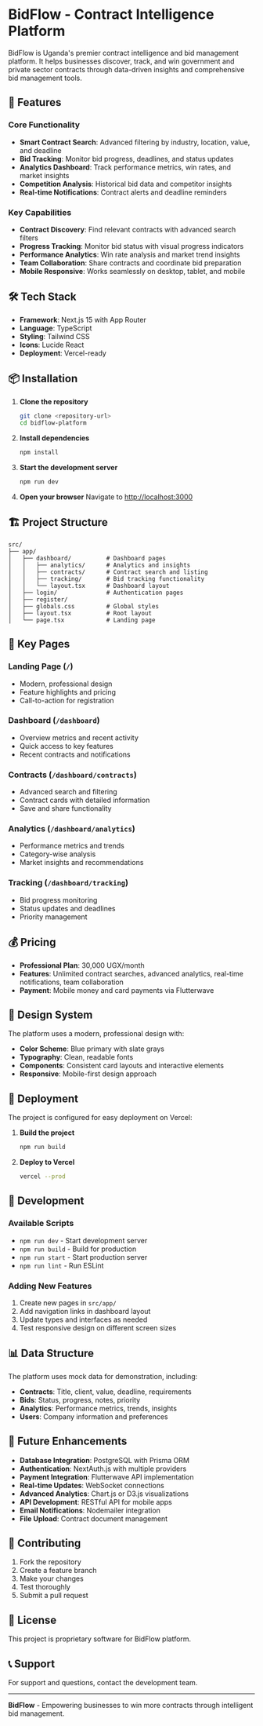 # BidFlow - Contract Intelligence Platform

BidFlow is Uganda's premier contract intelligence and bid management platform. It helps businesses discover, track, and win government and private sector contracts through data-driven insights and comprehensive bid management tools.

## 🚀 Features

### Core Functionality
- **Smart Contract Search**: Advanced filtering by industry, location, value, and deadline
- **Bid Tracking**: Monitor bid progress, deadlines, and status updates
- **Analytics Dashboard**: Track performance metrics, win rates, and market insights
- **Competition Analysis**: Historical bid data and competitor insights
- **Real-time Notifications**: Contract alerts and deadline reminders

### Key Capabilities
- **Contract Discovery**: Find relevant contracts with advanced search filters
- **Progress Tracking**: Monitor bid status with visual progress indicators
- **Performance Analytics**: Win rate analysis and market trend insights
- **Team Collaboration**: Share contracts and coordinate bid preparation
- **Mobile Responsive**: Works seamlessly on desktop, tablet, and mobile

## 🛠️ Tech Stack

- **Framework**: Next.js 15 with App Router
- **Language**: TypeScript
- **Styling**: Tailwind CSS
- **Icons**: Lucide React
- **Deployment**: Vercel-ready

## 📦 Installation

1. **Clone the repository**
   ```bash
   git clone <repository-url>
   cd bidflow-platform
   ```

2. **Install dependencies**
   ```bash
   npm install
   ```

3. **Start the development server**
   ```bash
   npm run dev
   ```

4. **Open your browser**
   Navigate to [http://localhost:3000](http://localhost:3000)

## 🏗️ Project Structure

```
src/
├── app/
│   ├── dashboard/          # Dashboard pages
│   │   ├── analytics/      # Analytics and insights
│   │   ├── contracts/      # Contract search and listing
│   │   ├── tracking/       # Bid tracking functionality
│   │   └── layout.tsx      # Dashboard layout
│   ├── login/              # Authentication pages
│   ├── register/
│   ├── globals.css         # Global styles
│   ├── layout.tsx          # Root layout
│   └── page.tsx            # Landing page
```

## 🎯 Key Pages

### Landing Page (`/`)
- Modern, professional design
- Feature highlights and pricing
- Call-to-action for registration

### Dashboard (`/dashboard`)
- Overview metrics and recent activity
- Quick access to key features
- Recent contracts and notifications

### Contracts (`/dashboard/contracts`)
- Advanced search and filtering
- Contract cards with detailed information
- Save and share functionality

### Analytics (`/dashboard/analytics`)
- Performance metrics and trends
- Category-wise analysis
- Market insights and recommendations

### Tracking (`/dashboard/tracking`)
- Bid progress monitoring
- Status updates and deadlines
- Priority management

## 💰 Pricing

- **Professional Plan**: 30,000 UGX/month
- **Features**: Unlimited contract searches, advanced analytics, real-time notifications, team collaboration
- **Payment**: Mobile money and card payments via Flutterwave

## 🎨 Design System

The platform uses a modern, professional design with:
- **Color Scheme**: Blue primary with slate grays
- **Typography**: Clean, readable fonts
- **Components**: Consistent card layouts and interactive elements
- **Responsive**: Mobile-first design approach

## 🚀 Deployment

The project is configured for easy deployment on Vercel:

1. **Build the project**
   ```bash
   npm run build
   ```

2. **Deploy to Vercel**
   ```bash
   vercel --prod
   ```

## 🔧 Development

### Available Scripts
- `npm run dev` - Start development server
- `npm run build` - Build for production
- `npm run start` - Start production server
- `npm run lint` - Run ESLint

### Adding New Features
1. Create new pages in `src/app/`
2. Add navigation links in dashboard layout
3. Update types and interfaces as needed
4. Test responsive design on different screen sizes

## 📊 Data Structure

The platform uses mock data for demonstration, including:
- **Contracts**: Title, client, value, deadline, requirements
- **Bids**: Status, progress, notes, priority
- **Analytics**: Performance metrics, trends, insights
- **Users**: Company information and preferences

## 🔮 Future Enhancements

- **Database Integration**: PostgreSQL with Prisma ORM
- **Authentication**: NextAuth.js with multiple providers
- **Payment Integration**: Flutterwave API implementation
- **Real-time Updates**: WebSocket connections
- **Advanced Analytics**: Chart.js or D3.js visualizations
- **API Development**: RESTful API for mobile apps
- **Email Notifications**: Nodemailer integration
- **File Upload**: Contract document management

## 🤝 Contributing

1. Fork the repository
2. Create a feature branch
3. Make your changes
4. Test thoroughly
5. Submit a pull request

## 📄 License

This project is proprietary software for BidFlow platform.

## 📞 Support

For support and questions, contact the development team.

---

**BidFlow** - Empowering businesses to win more contracts through intelligent bid management.
